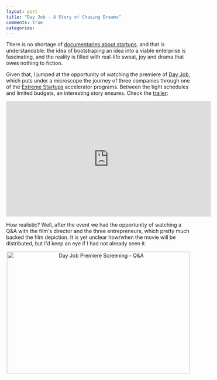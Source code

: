 ```yaml
---
layout: post
title: "Day Job - A Story of Chasing Dreams"
comments: true
categories:
---
```

There is no shortage of [documentaries about startups][1], and that is understandable: the idea of bootstraping an idea into a viable enterprise is fascinating, and the reality is filled with real-life sweat, joy and drama that owes nothing to fiction.

Given that, I jumped at the opportunity of watching the premiere of [Day Job][2], which puts under a microscope the journey of three companies through one of the [Extreme Startups][3] accelerator programs. Between the tight schedules and limited budgets, an interesting story ensures. Check the [trailer][4]:

<center><iframe width="560" height="315" src="https://www.youtube.com/embed/HDEe4WNppis" frameborder="0" allow="accelerometer; autoplay; clipboard-write; encrypted-media; gyroscope; picture-in-picture" allowfullscreen></iframe></center>

How realistic? Well, after the event we had the opportunity of watching a Q&A with the film's director and the three entrepreneurs, which pretty much backed the film depiction. It is yet unclear how/when the movie will be distributed, but I'd keep an eye if I had not already seen it.

<center> <a href="http://www.flickr.com/photos/chesterbr/10394330935/" title="Day Job Premiere Screening - Q&amp;A by chesterbr, on Flickr"><img src="//farm4.staticflickr.com/3669/10394330935_66f25611f0.jpg" width="500" height="334" alt="Day Job Premiere Screening - Q&amp;A"></a> </center>

[1]: http://publicbeta.co/12-documentaries-which-capture-startup-life/
[2]: http://www.dayjobdoc.com/
[3]: http://www.extremestartups.com/
[4]: https://vimeo.com/57109420
